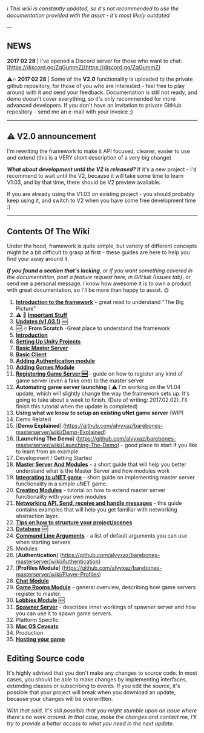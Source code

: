 :information_source: _This wiki is constantly updated, so it's not recommended to use the documentation provided with the asset - it's most likely outdated_

--

## NEWS

**2017 02 28** | I've opened a Discord server for those who want to chat: [https://discord.gg/ZqGummZ](https://discord.gg/ZqGummZ)

⚠️🔥 **2017 02 28** | Some of the **V2.0** functionality is uploaded to the private github repository, for those of you who are interested - feel free to play around with it and send your feedback. Documentation is still not ready, and demo doesn't cover everything, so it's only recommended for more advanced developers. If you don't have an invitation to private GitHub repository - send me an e-mail with your invoice ;)

---

## ⚠️ V2.0 announcement

I'm rewriting the framework to make it API focused, cleaner, easier to use and extend (this is a VERY short description of a very big change)

***What about development until the V2 is released?*** If it's a new project - I'd recommend to wait until the V2, because it will take some time to learn V1.03, and by that time, there should be V2 preview available. 

If you are already using the V1.03 on existing project - you should probably keep using it, and switch to V2 when you have some free development time :)

-----

## Contents Of The Wiki

Under the hood, framework is quite simple, but variety of different concepts might be a bit difficult to grasp at first - these guides are here to help you find your away around it.

_**If you found a section that's lacking**, or if you want something covered in the documentation, post a feature request here, in GitHub (Issues tab)_, or send me a personal message. I know how awesome it is to own a product with great documentation, so I'll be more than happy to assist. 🌞 

1. [**Introduction to the framework**](https://github.com/alvyxaz/barebones-masterserver/wiki/Introduction-To-The-Framework) - great read to understand "The Big Picture"
1. ⚠️ 🔴 [**Important Stuff**](https://github.com/alvyxaz/barebones-masterserver/wiki/Important-Stuff)
1. [**Updates (v1.03.1)**](https://github.com/alvyxaz/barebones-masterserver/wiki/Updates) :new:
1. :new: :fire: **From Scratch** -Great place to understand the framework
 1. [**Introduction**](https://github.com/alvyxaz/barebones-masterserver/wiki/From-Scratch.-Introduction)
 1. [**Setting Up Unity Projects**](https://github.com/alvyxaz/barebones-masterserver/wiki/From-Scratch.-Setting-Up-The-Projects)
 1. [**Basic Master Server**](https://github.com/alvyxaz/barebones-masterserver/wiki/From-Scratch.-Creating-a-basic-Master-Server)
 1. [**Basic Client**](https://github.com/alvyxaz/barebones-masterserver/wiki/From-Scratch.-Creating-a-Basic-Client)
 1. [**Adding Authentication module**](https://github.com/alvyxaz/barebones-masterserver/wiki/From-Scratch.-Adding-Authentication)
 1. [**Adding Games Module**](https://github.com/alvyxaz/barebones-masterserver/wiki/From-Scratch.-Adding-Games-Module)
 1. [**Registering Game Server :new:**](https://github.com/alvyxaz/barebones-masterserver/wiki/From-Scratch.-Registering-a-Game-Server) - guide on how to register any kind of game server (even a fake one) to the master server
 1. **Automating game server launching** ( ⚠️ I'm working on the V1.04 update, which will slightly change the way the framework sets up. It's going to take about a week to finish. (Date of writing: 2017.02.02). I'll finish this tutorial when the update is completed)
 1. **Using what we know to setup an existing uNet game server** (WIP)
1. Demo Related
 1. [**Demo Explained**] (https://github.com/alvyxaz/barebones-masterserver/wiki/Demo-Explained)
 1. [**Launching The Demo**] (https://github.com/alvyxaz/barebones-masterserver/wiki/Launching-The-Demo) - good place to start if you like to learn from an example
1. Development / Getting Started
 1. [**Master Server And Modules**](https://github.com/alvyxaz/barebones-masterserver/wiki/Master-Server-And-Modules) - a short guide that will help you better understand what is the Master Server and how modules work
 1. [**Integrating to uNET game**](https://github.com/alvyxaz/barebones-masterserver/wiki/Getting-Started) - short guide on implementing master server functionality in a simple uNET game.
 1. [**Creating Modules**](https://github.com/alvyxaz/barebones-masterserver/wiki/Creating-Modules) - tutorial on how to extend master server functionality with your own modules
 1. [**Networking API. Send, receive and handle messages**](https://github.com/alvyxaz/barebones-masterserver/wiki/Networking-API) - this guide contains examples that will help you get familiar with networking abstraction layer.
 1. [**Tips on how to structure your project/scenes**](https://github.com/alvyxaz/barebones-masterserver/wiki/Project-Structure-Tips)
 1. [**Database**](https://github.com/alvyxaz/barebones-masterserver/wiki/Database) :new:
 1. [**Command Line Arguments**](https://github.com/alvyxaz/barebones-masterserver/wiki/Command-Line-Arguments) - a list of default arguments you can use when starting servers
1. Modules
 1. [**Authentication**] (https://github.com/alvyxaz/barebones-masterserver/wiki/Authentication)
 1. [**Profiles Module**] (https://github.com/alvyxaz/barebones-masterserver/wiki/Player-Profiles)
 1. [**Chat Module**](https://github.com/alvyxaz/barebones-masterserver/wiki/Chat-Module)
 1. [**Game Rooms Module**](https://github.com/alvyxaz/barebones-masterserver/wiki/Game-Servers) - general overview, describing how game servers register to master.
 1. [**Lobbies Module**](https://github.com/alvyxaz/barebones-masterserver/wiki/Lobbies-Module) :new:
 1. [**Spawner Server**](https://github.com/alvyxaz/barebones-masterserver/wiki/Spawner-Server) - describes inner workings of spawner server and how you can use it to spawn game servers.
1. Platform Specific
 1. [**Mac OS Ceveats**](https://github.com/alvyxaz/barebones-masterserver/wiki/Mac-OS-Ceveats)
1. Production
 1. [**Hosting your game**](https://github.com/alvyxaz/barebones-masterserver/wiki/Hosting-Your-Game)

## Editing Source code

It's highly advised that you don't make any changes to source code. In most cases, you should be able to make changes by implementing interfaces, extending classes or subscribing to events. If you edit the source, it's possible that your project will break when you download an update, because your changes will be overwritten.

_With that said, it's still possible that you might stumble upon an issue where there's no work around. In that case, make the changes and contact me, I'll try to provide a better access to what you need in the next update._